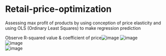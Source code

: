 # Retail-price-optimization
Assessing max profit of products by using conception of price elasticity and using OLS (Ordinary Least Squares) to make regression prediction

  Observe R-squared value & coefficient of price![image](https://user-images.githubusercontent.com/103509243/188214724-b7fe4350-4bac-4161-b634-93fd3afd8c67.png)
  ![image](https://user-images.githubusercontent.com/103509243/188215177-6146bde9-a016-43bc-88c9-d26a1f4120f0.png)  
  ![image](https://user-images.githubusercontent.com/103509243/188215340-276d1ab6-4a32-4a2b-b368-fbfb4524668f.png)  
  ![image](https://user-images.githubusercontent.com/103509243/188218145-f6e4e8ff-6a35-45dc-941a-058f42bf239f.png)



